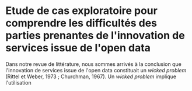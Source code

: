 # Etude de cas exploratoire pour comprendre les difficultés des parties prenantes de l'innovation de services issue de l'open data

Dans notre revue de littérature, nous sommes arrivés à la conclusion que l'innovation de services issue de l'open data constituait un *wicked problem* (Rittel et Weber, 1973 ; Churchman, 1967). Un *wicked problem* implique l'utilisation
